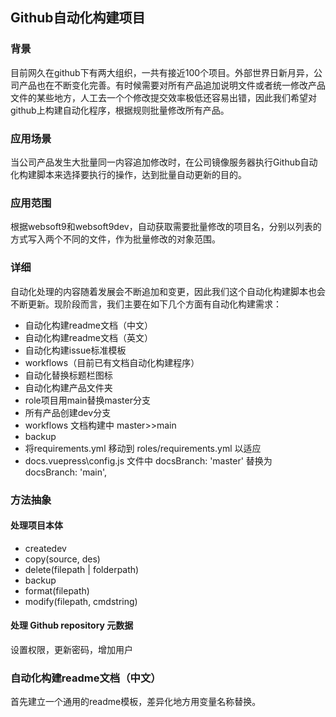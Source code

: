 ## Github自动化构建项目

### 背景
目前网久在github下有两大组织，一共有接近100个项目。外部世界日新月异，公司产品也在不断变化完善。有时候需要对所有产品追加说明文件或者统一修改产品文件的某些地方，人工去一个个修改提交效率极低还容易出错，因此我们希望对github上构建自动化程序，根据规则批量修改所有产品。

### 应用场景
当公司产品发生大批量同一内容追加修改时，在公司镜像服务器执行Github自动化构建脚本来选择要执行的操作，达到批量自动更新的目的。

### 应用范围
根据websoft9和websoft9dev，自动获取需要批量修改的项目名，分别以列表的方式写入两个不同的文件，作为批量修改的对象范围。

### 详细
自动化处理的内容随着发展会不断追加和变更，因此我们这个自动化构建脚本也会不断更新。现阶段而言，我们主要在如下几个方面有自动化构建需求：

- 自动化构建readme文档（中文）
- 自动化构建readme文档（英文）
- 自动化构建issue标准模板
- workflows（目前已有文档自动化构建程序）
- 自动化替换标题栏图标
- 自动化构建产品文件夹
- role项目用main替换master分支
- 所有产品创建dev分支
- workflows 文档构建中  master>>main
- backup
- 将requirements.yml 移动到 roles/requirements.yml 以适应 
- docs\.vuepress\config.js 文件中 docsBranch: 'master' 替换为 docsBranch: 'main',

### 方法抽象

#### 处理项目本体

* createdev
* copy(source, des)
* delete(filepath | folderpath)
* backup
* format(filepath)
* modify(filepath, cmdstring)

#### 处理 Github repository 元数据

设置权限，更新密码，增加用户


### 自动化构建readme文档（中文）
首先建立一个通用的readme模板，差异化地方用变量名称替换。
